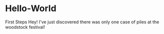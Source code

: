# Hello-World
First Steps
Hey!
I've just discovered there was only one case of piles at the woodstock festival!
